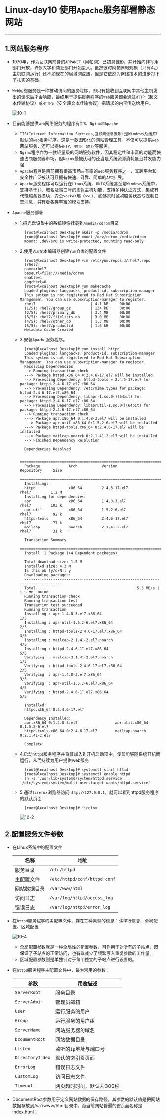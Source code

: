 # Linux-day10 使用`Apache`服务部署静态网站

---

## 1.网站服务程序

* 1970年，作为互联网前身的`ARPANET`（阿帕网）已初具雏形，并开始向非军用部门开放，许多大学和商业部门开始接入。虽然彼时阿帕网的规模（只有4台主机联网运行）还不如现在的局域网成熟，但是它依然为网络技术的进步打下了扎实的基础。
* `Web`网络服务是一种被动访问的服务程序，即只有接收到互联网中其他主机发出的请求后才会响应，最终用于提供服务程序的`Web`服务器会通过`HTTP`（超文本传输协议）或`HTTPS`（安全超文本传输协议）把请求的内容传送给用户。

    ![10-1](https://heh-1300576495.cos.ap-chengdu.myqcloud.com/UTOOLS1586869988213.png)

* 目前能够提供`web`网络服务的程序有`IIS、Nginx和Apache`
  * `IIS(Internet Information Services,互联网信息服务)` 是`Windows`系统中默认的`web`服务程序，这是一款图形化的网站管理工具，不仅可以提供`web`网站服务，还可以提供`FTP、NMTP、SMTP`等服务。
  * `Nginx`程序作为一款轻量级的网站服务软件，因其稳定性和丰富的功能而快速占领服务器市场，但`Nginx`最被认可的还当是系统资源消耗低且并发能力强
  * `Apache`程序是目前拥有很高市场占有率的`Web`服务程序之一，其跨平台和安全性广泛被认可且拥有快速、可靠、简单的`API`扩展。
  * `Apache`服务程序可以运行在`Linux`系统、`UNIX`系统甚至是`Windows`系统中，支持基于`IP`、域名及端口号的虚拟主机功能，支持多种认证方式，集成有代理服务器模块、安全`Socket`层（`SSL`），能够实时监视服务状态与定制日志消息，并有着各类丰富的模块支持。

* `Apache`服务部署
  * 1.把光盘设备中的系统镜像挂载到`/media/cdrom`目录

    ```shell
      [root@localhost Desktop]# mkdir -p /media/cdrom
      [root@localhost Desktop]# mount /dev/cdrom /media/cdrom
      mount: /dev/sr0 is write-protected, mounting read-only
    ```

  * 2.使用`Vim`文本编辑器创建`Yum`仓库的配置文件

    ```shell
      [root@localhost Desktop]# vim /etc/yum.repos.d/rhel7.repo
      [rhel7]
      name=rhel7
      baseurl=file:///media/cdrom
      enable=1
      gpgcheck=0
      [root@localhost Desktop]# yum makecache
      Loaded plugins: langpacks, product-id, subscription-manager
      This system is not registered to Red Hat Subscription Management. You can use subscription-manager to register.
      rhel7                         | 4.1 kB     00:00
      (1/5): rhel7/group_gz         | 134 kB     00:00
      (2/5): rhel7/primary_db       | 3.4 MB     00:00
      (3/5): rhel7/filelists_db     | 3.0 MB     00:00
      (4/5): rhel7/other_db         | 1.3 MB     00:00
      (5/5): rhel7/productid        | 1.6 kB     00:00
      Metadata Cache Created
    ```

  * 3.安装`Apache`服务程序。

    ```shell
      [root@localhost Desktop]# yum install httpd
      Loaded plugins: langpacks, product-id, subscription-manager
      This system is not registered to Red Hat Subscription Management. You can use subscription-manager to register.
      Resolving Dependencies
      --> Running transaction check
      ---> Package httpd.x86_64 0:2.4.6-17.el7 will be installed
      --> Processing Dependency: httpd-tools = 2.4.6-17.el7 for package: httpd-2.4.6-17.el7.x86_64
      --> Processing Dependency: /etc/mime.types for package: httpd-2.4.6-17.el7.x86_64
      --> Processing Dependency: libapr-1.so.0()(64bit) for package: httpd-2.4.6-17.el7.x86_64
      --> Processing Dependency: libaprutil-1.so.0()(64bit) for package: httpd-2.4.6-17.el7.x86_64
      --> Running transaction check
      ---> Package apr.x86_64 0:1.4.8-3.el7 will be installed
      ---> Package apr-util.x86_64 0:1.5.2-6.el7 will be installed
      ---> Package httpd-tools.x86_64 0:2.4.6-17.el7 will be installed
      ---> Package mailcap.noarch 0:2.1.41-2.el7 will be installed
      --> Finished Dependency Resolution

      Dependencies Resolved

      ================================================================================
      Package             Arch           Version                 Repository     Size
      ================================================================================
      Installing:
      httpd               x86_64         2.4.6-17.el7            rhel7         1.2 M
      Installing for dependencies:
      apr                 x86_64         1.4.8-3.el7             rhel7         103 k
      apr-util            x86_64         1.5.2-6.el7             rhel7          92 k
      httpd-tools         x86_64         2.4.6-17.el7            rhel7          77 k
      mailcap             noarch         2.1.41-2.el7            rhel7          31 k

      Transaction Summary
      ================================================================================
      Install  1 Package (+4 Dependent packages)

      Total download size: 1.5 M
      Installed size: 4.3 M
      Is this ok [y/d/N]: y
      Downloading packages:
      --------------------------------------------------------------------------------
      Total                                              5.3 MB/s | 1.5 MB  00:00
      Running transaction check
      Running transaction test
      Transaction test succeeded
      Running transaction
      Installing : apr-1.4.8-3.el7.x86_64                                       1/5
      Installing : apr-util-1.5.2-6.el7.x86_64                                  2/5
      Installing : httpd-tools-2.4.6-17.el7.x86_64                              3/5
      Installing : mailcap-2.1.41-2.el7.noarch                                  4/5
      Installing : httpd-2.4.6-17.el7.x86_64                                    5/5
      Verifying  : mailcap-2.1.41-2.el7.noarch                                  1/5
      Verifying  : httpd-tools-2.4.6-17.el7.x86_64                              2/5
      Verifying  : apr-1.4.8-3.el7.x86_64                                       3/5
      Verifying  : apr-util-1.5.2-6.el7.x86_64                                  4/5
      Verifying  : httpd-2.4.6-17.el7.x86_64                                    5/5

      Installed:
      httpd.x86_64 0:2.4.6-17.el7

      Dependency Installed:
      apr.x86_64 0:1.4.8-3.el7                 apr-util.x86_64 0:1.5.2-6.el7
      httpd-tools.x86_64 0:2.4.6-17.el7        mailcap.noarch 0:2.1.41-2.el7

      Complete!
    ```

  * 4.启动`httpd`服务程序并将其加入到开机启动项中，使其能够随系统开机而运行，从而持续为用户提供web服务

    ```shell
      [root@localhost Desktop]# systemctl start httpd
      [root@localhost Desktop]# systemctl enable httpd
      ln -s '/usr/lib/systemd/system/httpd.service' '/etc/systemd/system/multi-user.target.wants/httpd.service'
    ```

  * 5.通过`firefox`浏览器访问`http://127.0.0.1`，就可以看到httpd服务程序的默认页面

    ```shell
      [root@localhost Desktop]# firefox
    ```

    ![10-2](https://heh-1300576495.cos.ap-chengdu.myqcloud.com/UTOOLS1586874756649.png)

## 2.配置服务文件参数

* 在Linux系统中的配置文件

    名称|地址
    -|-
    服务目录|`/etc/httpd`
    主配置文件|`/etc/httpd/conf/httpd.conf`
    网站数据目录|`/var/www/html`
    访问日志|`/var/log/httpd/access_log`
    错误日志|`/var/log/httpd/error_log`

* 在`httpd`服务程序的主配置文件，存在三种类型的信息：注释行信息、全局配置、区域配置

    ![10-4](https://heh-1300576495.cos.ap-chengdu.myqcloud.com/UTOOLS1586875459739.png)
  * 全局配置参数就是一种全局性的配置参数，可作用于对所有的子站点，既保证了子站点的正常访问，也有效减少了频繁写入重复参数的工作量。
  * 区域配置参数则是单独针对于每个独立的子站点进行设置的。

* 在`httpd`服务程序主配置文件中，最为常用的参数：

    参数|用途描述
    -|-
    `ServerRoot`|服务目录
    `ServerAdmin`|管理员邮箱
    `User`|运行服务的用户
    `Group`|运行服务的用户组
    `ServerName`|网站服务器的域名
    `DcoumentRoot`|网站数据目录
    `Listen`|监听的`ip`地址与端口号
    `DirectoryIndex`|默认的索引页页面
    `ErrorLog`|错误日志文件
    `CustomLog`|访问日志文件
    `Timeout`|网页超时时间，默认为300秒

* DocumentRoot参数用于定义网站数据的保存路径，其参数的默认值是把网站数据存放到/var/www/html目录中，而当前网站普遍的首页面名称是index.html；